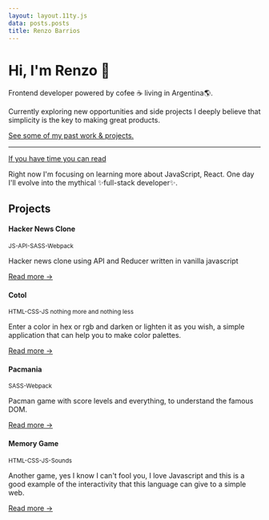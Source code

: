 ```yaml
---
layout: layout.11ty.js
data: posts.posts
title: Renzo Barrios
---
```



<div class="welcome">

# Hi, I'm Renzo 👋
<span data-wenk="At the moment junior 👶">Frontend developer</span> powered by cofee ☕ living in <span data-wenk="Mendoza">Argentina🌎.</span>
<p>
Currently exploring new opportunities and side projects
I deeply believe that simplicity is the key to making great products. 
</p>

<a href="/projects">See some of my past work & projects.</a>

<hr>

[If you have time you can read ](/about)

<p>Right now I'm focusing on learning more about <span data-wenk="The king of the web" class="javascript-txt">JavaScript</span>, <span data-wenk="Is it just a trend?" class="react-txt">React</span>. One day I'll evolve into the mythical <span data-wenk="if there is such a thing">✨full-stack developer✨.</span></p>

</div>


## Projects


<div class="project-grid">

<div class="project">
<h4>Hacker News Clone</h4>
<small>JS-API-SASS-Webpack</small>
<p>
Hacker news clone using API and Reducer written in vanilla javascript
</p>
<a href="/projects/hacker-news-clone/">Read more &rarr;</a>
</div>

<div class="project">
<h4>Cotol</h4>
<small>HTML-CSS-JS nothing more and nothing less</small>
<p>
Enter a color in hex or rgb and darken or lighten it as you wish, a simple application that can help you to make color palettes.
</p>
<a href="/projects/cotol/">Read more &rarr;</a>
</div>

<div class="project">
    <h4 data-wenk="🟡">Pacmania</h4>
    <small>SASS-Webpack</small>
    <p>
    Pacman game with score levels and everything, to understand the famous <span data-wenk="😱">DOM</span>.
    </p>
    <a href="/projects/pacmania/">Read more &rarr;</a>
</div>

<div class="project">
    <h4>Memory Game</h4>
    <small>HTML-CSS-JS-Sounds</small>
    <p>
        Another game, yes I know I can't fool you, I love Javascript and this is a good example of the interactivity that this language can give to a simple web. 
    </p>
    <a href="/projects/memory-game/">Read more &rarr;</a>
</div>





</div>
